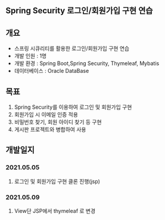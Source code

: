 ## Spring Security 로그인/회원가입 구현 연습


## 개요

 * 스프링 시큐리티를 활용한 로그인/회원가입 구현 연습
 * 개발 인원 : 1명
 * 개발 환경 : Spring Boot,Spring Security, Thymeleaf, Mybatis
 * 데이터베이스 : Oracle DataBase


## 목표

 1. Spring Security를 이용하여 로그인 및 회원가입 구현
 2. 회원가입 시 이메일 인증 적용
 3. 비밀번호 찾기, 회원 아이디 찾기 등 구현
 4. 게시판 프로젝트와 병합하여 사용


## 개발일지


### 2021.05.05
 1. 로그인 및 회원가입 구현 클론 진행(jsp)

### 2021.05.09
 1. View단 JSP에서 thymeleaf 로 변경
